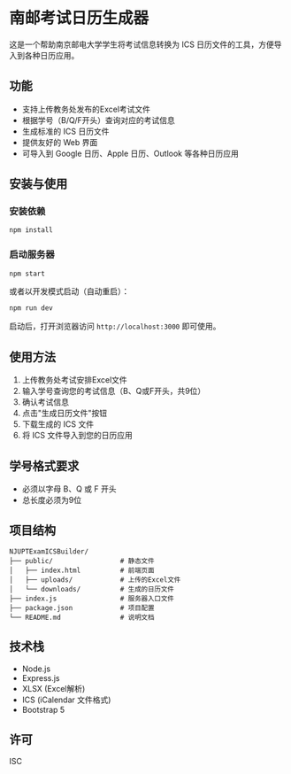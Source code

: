# 南邮考试日历生成器

这是一个帮助南京邮电大学学生将考试信息转换为 ICS 日历文件的工具，方便导入到各种日历应用。

## 功能

- 支持上传教务处发布的Excel考试文件
- 根据学号（B/Q/F开头）查询对应的考试信息
- 生成标准的 ICS 日历文件
- 提供友好的 Web 界面
- 可导入到 Google 日历、Apple 日历、Outlook 等各种日历应用

## 安装与使用

### 安装依赖

```bash
npm install
```

### 启动服务器

```bash
npm start
```

或者以开发模式启动（自动重启）：

```bash
npm run dev
```

启动后，打开浏览器访问 `http://localhost:3000` 即可使用。

## 使用方法

1. 上传教务处考试安排Excel文件
2. 输入学号查询您的考试信息（B、Q或F开头，共9位）
3. 确认考试信息
4. 点击"生成日历文件"按钮
5. 下载生成的 ICS 文件
6. 将 ICS 文件导入到您的日历应用

## 学号格式要求

- 必须以字母 B、Q 或 F 开头
- 总长度必须为9位

## 项目结构

```
NJUPTExamICSBuilder/
├── public/                 # 静态文件
│   ├── index.html          # 前端页面
│   ├── uploads/            # 上传的Excel文件
│   └── downloads/          # 生成的日历文件
├── index.js                # 服务器入口文件
├── package.json            # 项目配置
└── README.md               # 说明文档
```

## 技术栈

- Node.js
- Express.js
- XLSX (Excel解析)
- ICS (iCalendar 文件格式)
- Bootstrap 5

## 许可

ISC 